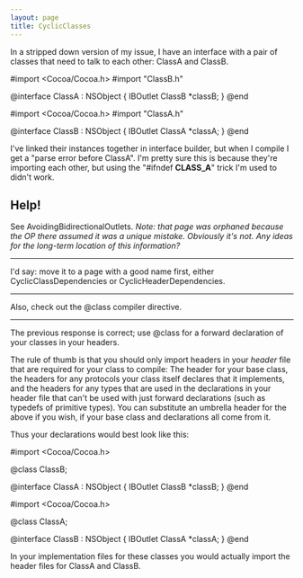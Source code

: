 ```yaml
---
layout: page
title: CyclicClasses
---
```


In a stripped down version of my issue, I have an interface with a pair of classes that need to talk to each other: ClassA and ClassB.

    
#import <Cocoa/Cocoa.h>
#import "ClassB.h"

@interface ClassA : NSObject
{
    IBOutlet ClassB *classB;
}
@end


#import <Cocoa/Cocoa.h>
#import "ClassA.h"

@interface ClassB : NSObject
{
    IBOutlet ClassA *classA;
}
@end


I've linked their instances together in interface builder, but when I compile I get a "parse error before ClassA". I'm pretty sure this is because they're importing each other, but using the "#ifndef __CLASS_A__" trick I'm used to didn't work.

Help!
----
See AvoidingBidirectionalOutlets. *Note: that page was orphaned because the OP there assumed it was a unique mistake. Obviously it's not. Any ideas for the long-term location of this information?*

----
I'd say: move it to a page with a good name first, either CyclicClassDependencies or CyclicHeaderDependencies.

----
Also, check out the @class compiler directive.

----

The previous response is correct; use @class for a forward declaration of your classes in your headers.

The rule of thumb is that you should only import headers in your *header* file that are required for your class to compile: The header for your base class, the headers for any protocols your class itself declares that it implements, and the headers for any types that are used in the declarations in your header file that can't be used with just forward declarations (such as typedefs of primitive types).  You can substitute an umbrella header for the above if you wish, if your base class and declarations all come from it.

Thus your declarations would best look like this:

    

#import <Cocoa/Cocoa.h>

@class ClassB;

@interface ClassA : NSObject
{
    IBOutlet ClassB *classB;
}
@end


#import <Cocoa/Cocoa.h>

@class ClassA;

@interface ClassB : NSObject
{
    IBOutlet ClassA *classA;
}
@end



In your implementation files for these classes you would actually import the header files for ClassA and ClassB.

